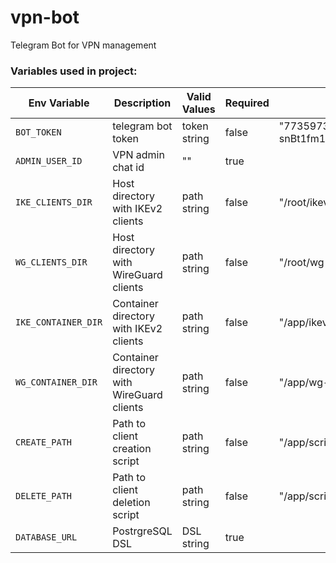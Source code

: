 # vpn-bot

Telegram Bot for VPN management

### Variables used in project:

| Env Variable        | Description                                | Valid Values | Required | Default value                                    |
| ------------------- | ------------------------------------------ | ------------ | -------- | ------------------------------------------------ |
| `BOT_TOKEN`         | telegram bot token                         | token string | false    | "7735973144:AAG4aojhaBjVIQSo4G3BapDkc-snBt1fm1U" |
| `ADMIN_USER_ID`     | VPN admin chat id                          | ""           | true     |                                                  |
| `IKE_CLIENTS_DIR`   | Host directory with IKEv2 clients          | path string  | false    | "/root/ikev2-clients"                            |
| `WG_CLIENTS_DIR`    | Host directory with WireGuard clients      | path string  | false    | "/root/wg-clients"                               |
| `IKE_CONTAINER_DIR` | Container directory with IKEv2 clients     | path string  | false    | "/app/ikev2-clients"                             |
| `WG_CONTAINER_DIR`  | Container directory with WireGuard clients | path string  | false    | "/app/wg-clients"                                |
| `CREATE_PATH`       | Path to client creation script             | path string  | false    | "/app/scripts/create-client.sh"                  |
| `DELETE_PATH`       | Path to client deletion script             | path string  | false    | "/app/scripts/remove-client.sh"                  |
| `DATABASE_URL`      | PostrgreSQL DSL                            | DSL string   | true     |                                                  |
